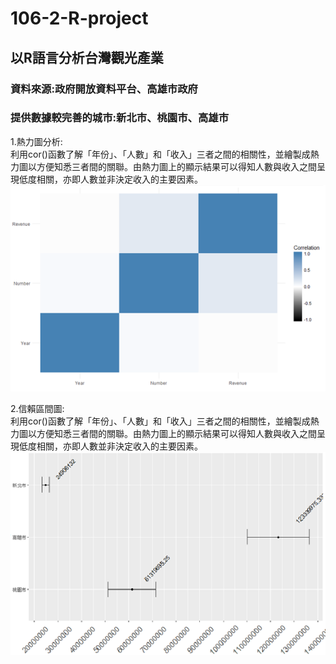 # 106-2-R-project
## 以R語言分析台灣觀光產業
### 資料來源:政府開放資料平台、高雄市政府
### 提供數據較完善的城市:新北市、桃園市、高雄市

1.熱力圖分析: <br>
  利用cor()函數了解「年份」、「人數」和「收入」三者之間的相關性，並繪製成熱力圖以方便知悉三者間的關聯。由熱力圖上的顯示結果可以得知人數與收入之間呈現低度相關，亦即人數並非決定收入的主要因素。
![image](https://github.com/ShangWeiKuo/106-2-R-project/blob/master/%E7%86%B1%E5%8A%9B%E5%9C%96.png)

2.信賴區間圖: <br>
  利用cor()函數了解「年份」、「人數」和「收入」三者之間的相關性，並繪製成熱力圖以方便知悉三者間的關聯。由熱力圖上的顯示結果可以得知人數與收入之間呈現低度相關，亦即人數並非決定收入的主要因素。
![image](https://github.com/ShangWeiKuo/106-2-R-project/blob/master/%E4%BF%A1%E8%B3%B4%E5%8D%80%E9%96%93%E5%9C%96.png)
